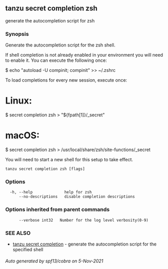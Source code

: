 ## tanzu secret completion zsh

generate the autocompletion script for zsh

### Synopsis


Generate the autocompletion script for the zsh shell.

If shell completion is not already enabled in your environment you will need
to enable it.  You can execute the following once:

$ echo "autoload -U compinit; compinit" >> ~/.zshrc

To load completions for every new session, execute once:
# Linux:
$ secret completion zsh > "${fpath[1]}/_secret"
# macOS:
$ secret completion zsh > /usr/local/share/zsh/site-functions/_secret

You will need to start a new shell for this setup to take effect.


```
tanzu secret completion zsh [flags]
```

### Options

```
  -h, --help              help for zsh
      --no-descriptions   disable completion descriptions
```

### Options inherited from parent commands

```
      --verbose int32   Number for the log level verbosity(0-9)
```

### SEE ALSO

* [tanzu secret completion](tanzu_secret_completion.md)	 - generate the autocompletion script for the specified shell

###### Auto generated by spf13/cobra on 5-Nov-2021
